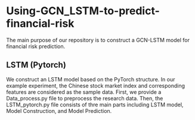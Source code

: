 # Using-GCN_LSTM-to-predict-financial-risk
The main purpose of our repository is to construct a GCN-LSTM model for financial risk prediction.

## LSTM (Pytorch)
We construct an LSTM model based on the PyTorch structure. In our example experiment, the Chinese stock market index and corresponding features are considered as the sample data. First, we provide a Data_process.py file to preprocess the research data. Then, the LSTM_pytorch.py file consists of thre main parts including LSTM model, Model Construction, and Model Prediction. 
